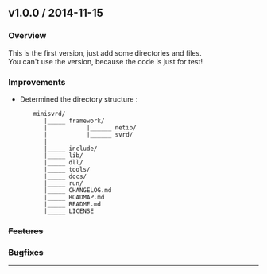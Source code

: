 ## v1.0.0 / 2014-11-15

### Overview
This is the first version, just add some directories and files.  
You can't use the version, because the code is just for test!
### Improvements
- Determined the directory structure :  
```
       minisvrd/  
          |_____ framework/
          |           |______ netio/ 
          |           |______ svrd/
          |
          |_____ include/
          |_____ lib/
          |_____ dll/
          |_____ tools/
          |_____ docs/
          |_____ run/
          |_____ CHANGELOG.md
          |_____ ROADMAP.md
          |_____ README.md
          |_____ LICENSE
```
    
### ~~Features~~
### ~~Bugfixes~~

---
